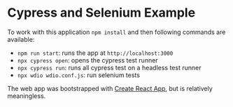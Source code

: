 Cypress and Selenium Example
===

To work with this application `npm install` and then following commands are available:

  * `npm run start`: runs the app at `http://localhost:3000`
  * `npx cypress open`: opens the cypress test runner
  * `npx cypress run`: runs all cypress test on a headless test runner
  * `npx wdio wdio.conf.js`: run selenium tests

The web app was bootstrapped with [Create React App](https://github.com/facebook/create-react-app), but
is relatively meaningless.
